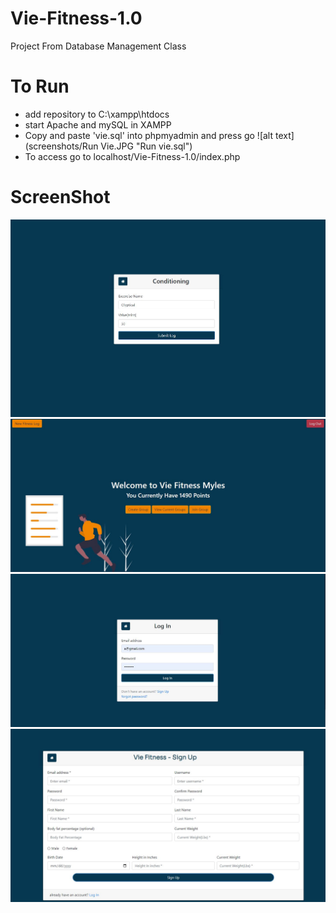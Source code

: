 # Vie-Fitness-1.0

Project From Database Management Class

# To Run

- add repository to C:\xampp\htdocs
- start Apache and mySQL in XAMPP
- Copy and paste 'vie.sql' into phpmyadmin and press go
  ![alt text](screenshots/Run Vie.JPG "Run vie.sql")
- To access go to localhost/Vie-Fitness-1.0/index.php

# ScreenShot

![alt text](screenshots/Conditioninglog.JPG "Conditioning Log")
![alt text](screenshots/index.jpg "Home")
![alt text](screenshots/Login.JPG "Login")
![alt text](screenshots/Signup.JPG "Signup")
